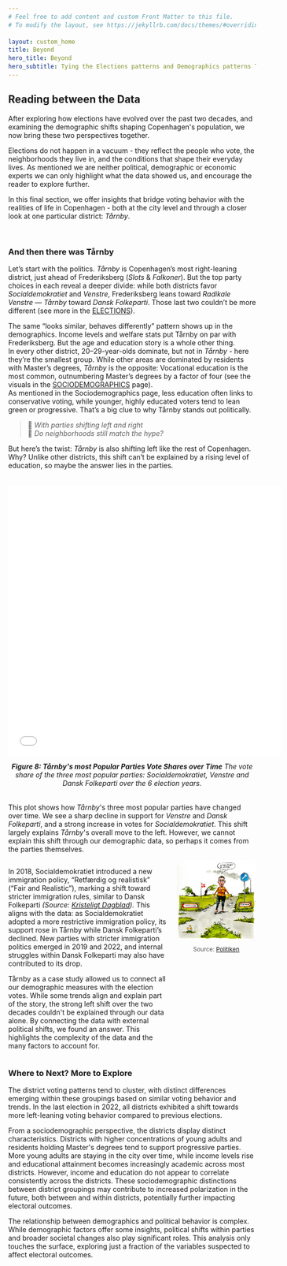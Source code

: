 ```yaml
---
# Feel free to add content and custom Front Matter to this file.
# To modify the layout, see https://jekyllrb.com/docs/themes/#overriding-theme-defaults

layout: custom_home
title: Beyond
hero_title: Beyond
hero_subtitle: Tying the Elections patterns and Demographics patterns Together
---
```


## <a id="beyond"></a>Reading between the Data

After exploring how elections have evolved over the past two decades, and examining the demographic shifts shaping Copenhagen's population, we now bring these two perspectives together.

Elections do not happen in a vacuum - they reflect the people who vote, the neighborhoods they live in, and the conditions that shape their everyday lives. As mentioned we are neither political, demographic or economic experts we can only highlight what the data showed us, and encourage the reader to explore further.

In this final section, we offer insights that bridge voting behavior with the realities of life in Copenhagen - both at the city level and through a closer look at one particular district: *Tårnby*.

<br>

### And then there was Tårnby 
Let’s start with the politics. *Tårnby* is Copenhagen’s most right-leaning district, just ahead of Frederiksberg (*Slots* & *Falkoner*). But the top party choices in each reveal a deeper divide: while both districts favor *Socialdemokratiet* and *Venstre*, Frederiksberg leans toward *Radikale Venstre* — *Tårnby* toward *Dansk Folkeparti*. Those last two couldn’t be more different (see more in the [ELECTIONS](../elections#elections)).

The same “looks similar, behaves differently” pattern shows up in the demographics. Income levels and welfare stats put Tårnby on par with Frederiksberg. But the age and education story is a whole other thing.  
In every other district, 20–29-year-olds dominate, but not in *Tårnby* - here they’re the smallest group. While other areas are dominated by residents with Master’s degrees, *Tårnby* is the opposite: Vocational education is the most common, outnumbering Master’s degrees by a factor of four (see the visuals in the [SOCIODEMOGRAPHICS](../demographics#Sociodemographics) page).  
As mentioned in the Sociodemographics page, less education often links to conservative voting, while younger, highly educated voters tend to lean green or progressive. That’s a big clue to why Tårnby stands out politically.

> 🎵 *With parties shifting left and right*  
> 🎵 *Do neighborhoods still match the hype?*  

But here’s the twist: *Tårnby* is also shifting left like the rest of Copenhagen. Why?
Unlike other districts, this shift can’t be explained by a rising level of education, so maybe the answer lies in the parties.

<figure style="text-align: center; margin: 2rem auto; max-width: 900px;">
        <iframe src="assets/taarnby_votes.html" 
                title="Line plot of Tårnby's most Popular Parties Vote Shares over Time"
                style="display: block; margin: auto; border: none; width: 110%; max-width: 920px;" 
                height="550">
        </iframe>
        <figcaption style="margin-top: 0.75rem; font-style: italic;">
        <strong>Figure 8: Tårnby's most Popular Parties Vote Shares over Time</strong> The vote share of the three most popular parties: Socialdemokratiet, Venstre and Dansk Folkeparti over the 6 election years.
        </figcaption>
</figure>


This plot shows how *Tårnby*'s three most popular parties have changed over time. We see a sharp decline in support for *Venstre* and *Dansk Folkeparti*, and a strong increase in votes for *Socialdemokratiet*. This shift largely explains *Tårnby*'s overall move to the left. However, we cannot explain this shift through our demographic data, so perhaps it comes from the parties themselves.


<div style="display: flex; align-items: flex-start; gap: 20px; margin-top: 1em;">
  <!-- Text section -->
  <div style="flex: 2;">
    <p>
        In 2018, Socialdemokratiet introduced a new immigration policy, “Retfærdig og realistisk” (“Fair and Realistic”), marking a shift toward stricter immigration rules, similar to Dansk Folkeparti
        <span style="font-style: italic;">(Source: 
          <a href="https://www.kristeligt-dagblad.dk/danmark/hvorfor-skiftede-s-udlaendingepolitik" target="_blank" rel="noopener noreferrer">Kristeligt Dagblad</a>).
        </span>
        This aligns with the data: as Socialdemokratiet adopted a more restrictive immigration policy, its support rose in Tårnby while Dansk Folkeparti’s declined. New parties with stricter immigration politics emerged in 2019 and 2022, and internal struggles within Dansk Folkeparti may also have contributed to its drop. 
    </p>
    <p>
        Tårnby as a case study allowed us to connect all our demographic measures with the election votes. While some trends align and explain part of the story, the strong left shift over the two decades couldn't be explained through our data alone. By connecting the data with external political shifts, we found an answer. This highlights the complexity of the data and the many factors to account for.
    </p>
  </div>

  <!-- Image section -->
  <div style="flex: 1; max-width: 500px;">
    <img src="assets/mette_skillevej.png" 
         alt="ny retning" 
         style="width: 100%; height: auto; border-radius: 5px;" />
    <p style="font-size: 0.85em; color: #555; text-align: center; margin-top: 0.5em;">
      Source: 
      <a href="https://politiken.dk/debat/klummer/art7412625/Listen-over-store-beslutninger-Folketinget-skal-tage-i-den-kommende-samling-er-lang-som-en-vinge-p%C3%A5-en-havvindm%C3%B8lle-p%C3%A5-Hornsrev" 
         target="_blank" 
         rel="noopener noreferrer">
         Politiken
      </a>
    </p>
  </div>

</div>




### Where to Next? More to Explore

The district voting patterns tend to cluster, with distinct differences emerging within these groupings based on similar voting behavior and trends. In the last election in 2022, all districts exhibited a shift towards more left-leaning voting behavior compared to previous elections.

From a sociodemographic perspective, the districts display distinct characteristics. Districts with higher concentrations of young adults and residents holding Master's degrees tend to support progressive parties. More young adults are staying in the city over time, while income levels rise and educational attainment becomes increasingly academic across most districts. However, income and education do not appear to correlate consistently across the districts. These sociodemographic distinctions between district groupings may contribute to increased polarization in the future, both between and within districts, potentially further impacting electoral outcomes.

The relationship between demographics and political behavior is complex. While demographic factors offer some insights, political shifts within parties and broader societal changes also play significant roles. This analysis only touches the surface, exploring just a fraction of the variables suspected to affect electoral outcomes.


